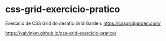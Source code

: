 # css-grid-exercicio-pratico
Exercício de CSS Grid do desafio Grid Garden: 
https://cssgridgarden.com/

https://kalvinkm.github.io/css-grid-exercicio-pratico/
